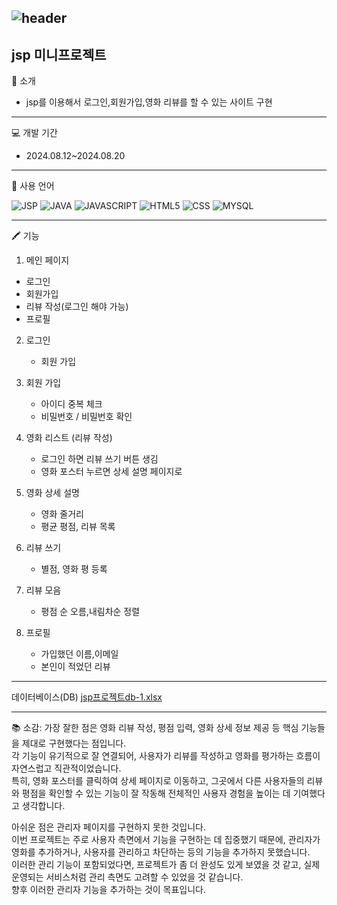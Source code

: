 ![header](https://capsule-render.vercel.app/api?type=wave&color=auto&height=180&section=header&text=Moive%20Review&fontSize=65)
---
jsp 미니프로젝트
--
🔔 소개
+ jsp를 이용해서 로그인,회원가입,영화 리뷰를 할 수 있는 사이트 구현
---
💻 개발 기간
+ 2024.08.12~2024.08.20
---
🚀 사용 언어


![JSP](https://img.shields.io/badge/JSP-5C2D91?style=for-the-badge&logoColor=white)
![JAVA](https://img.shields.io/badge/Java-ED8B00?style=for-the-badge&logo=openjdk&logoColor=white)
![JAVASCRIPT](https://img.shields.io/badge/JavaScript-F7DF1E?style=for-the-badge&logo=JavaScript&logoColor=white)
![HTML5](https://img.shields.io/badge/HTML5-E34F26?style=for-the-badge&logo=html5&logoColor=white)
![CSS](https://img.shields.io/badge/CSS-239120?&style=for-the-badge&logo=css3&logoColor=white)
![MYSQL](https://img.shields.io/badge/MySQL-4285F4?style=for-the-badge&logo=mysql&logoColor=white)

---
🖍 기능

1. 메인 페이지
+ 로그인
+ 회원가입
+ 리뷰 작성(로그인 해야 가능)
+ 프로필
    
2. 로그인
   + 회원 가입

3. 회원 가입
   + 아이디 중복 체크
   + 비밀번호 / 비밀번호 확인

4. 영화 리스트 (리뷰 작성)
   + 로그인 하면 리뷰 쓰기 버튼 생김
   + 영화 포스터 누르면 상세 설명 페이지로

5. 영화 상세 설명
   + 영화 줄거리
   + 평균 평점, 리뷰 목록
     
6. 리뷰 쓰기
   + 별점, 영화 평 등록

7. 리뷰 모음
   + 평점 순 오름,내림차순 정렬
  
8. 프로필
   + 가입했던 이름,이메일
   + 본인이 적었던 리뷰
---
데이터베이스(DB)
[jsp프로젝트db-1.xlsx](https://github.com/user-attachments/files/16685074/jsp.db-1.xlsx)

---
📚 소감: 
가장 잘한 점은 영화 리뷰 작성, 평점 입력, 영화 상세 정보 제공 등 핵심 기능들을 제대로 구현했다는 점입니다.<br/>
각 기능이 유기적으로 잘 연결되어, 사용자가 리뷰를 작성하고 영화를 평가하는 흐름이 자연스럽고 직관적이었습니다. <br/>
특히, 영화 포스터를 클릭하여 상세 페이지로 이동하고, 그곳에서 다른 사용자들의 리뷰와 평점을 확인할 수 있는 기능이 잘 작동해 전체적인 사용자 경험을 높이는 데 기여했다고 생각합니다.<br/>

아쉬운 점은 관리자 페이지를 구현하지 못한 것입니다. <br/>
이번 프로젝트는 주로 사용자 측면에서 기능을 구현하는 데 집중했기 때문에, 관리자가 영화를 추가하거나, 사용자를 관리하고 차단하는 등의 기능을 추가하지 못했습니다. <br/>
이러한 관리 기능이 포함되었다면, 프로젝트가 좀 더 완성도 있게 보였을 것 같고, 실제 운영되는 서비스처럼 관리 측면도 고려할 수 있었을 것 같습니다. <br/>
향후 이러한 관리자 기능을 추가하는 것이 목표입니다.<br/>
